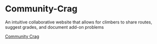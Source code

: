 # Community-Crag
An intuitive collaborative website that allows for climbers to share routes, suggest grades, and document add-on problems 

[Community Crag](https://communitycrag.com)
